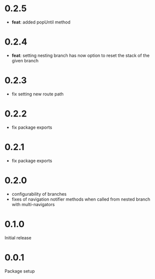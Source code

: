 # 0.2.5

- **feat**: added popUntil method

# 0.2.4

- **feat**: setting nesting branch has now option to reset the stack of the given branch

# 0.2.3

- fix setting new route path

# 0.2.2

- fix package exports

# 0.2.1

- fix package exports

# 0.2.0

- configurability of branches
- fixes of navigation notifier methods when called from nested branch with multi-navigators

# 0.1.0

Initial release

# 0.0.1

Package setup
